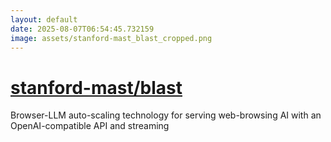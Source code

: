 ```yaml
---
layout: default
date: 2025-08-07T06:54:45.732159
image: assets/stanford-mast_blast_cropped.png
---
```


# [stanford-mast/blast](https://github.com/stanford-mast/blast)

Browser-LLM auto-scaling technology for serving web-browsing AI with an OpenAI-compatible API and streaming
